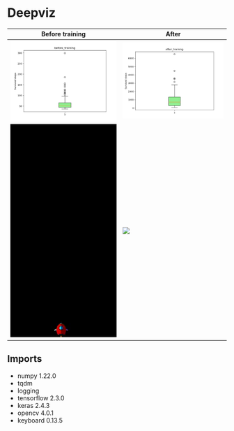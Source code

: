 # Deepviz

| Before training      | After |
| -------------------- | ----- |
| ![](/media/before_training/trial_statistics.png)     | ![](/media/after_training/trial_statistics.png)       |
| ![](/media/before_training/trial-69.gif)   | ![](/media/after_training/trial-40.gif)        |

## Imports

 - numpy 1.22.0
 - tqdm
 - logging
 - tensorflow 2.3.0
 - keras 2.4.3
 - opencv 4.0.1
 - keyboard 0.13.5